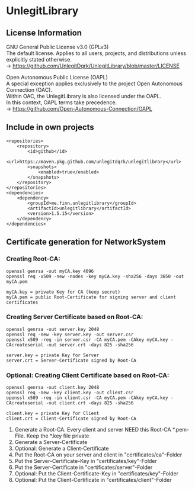 # UnlegitLibrary

## License Information
GNU General Public License v3.0 (GPLv3)<br />
The default license. Applies to all users, projects, and distributions unless explicitly stated otherwise.<br />
→ https://github.com/UnlegitDqrk/UnlegitLibrary/blob/master/LICENSE

Open Autonomous Public License (OAPL)<br />
A special exception applies exclusively to the project Open Autonomous Connection (OAC).<br />
Within OAC, the UnlegitLibrary is also licensed under the OAPL.<br />
In this context, OAPL terms take precedence.<br />
→ https://github.com/Open-Autonomous-Connection/OAPL

## Include in own projects
````
<repositories>
    <repository>
        <id>github</id>
        <url>https://maven.pkg.github.com/unlegitdqrk/unlegitlibrary</url>
        <snapshots>
            <enabled>true</enabled>
        </snapshots>
    </repository>
</repositories>
<dependencies>
    <dependency>
        <groupId>me.finn.unlegitlibrary</groupId>
        <artifactId>unlegitlibrary</artifactId>
        <version>1.5.15</version>
    </dependency>
</dependencies>
````

## Certificate generation for NetworkSystem
### Creating Root-CA:
````
openssl genrsa -out myCA.key 4096
openssl req -x509 -new -nodes -key myCA.key -sha256 -days 3650 -out myCA.pem

myCA.key = private Key for CA (keep secret)
myCA.pem = public Root-Certificate for signing server and client certificates
````
### Creating Server Certificate based on Root-CA:
````
openssl genrsa -out server.key 2048
openssl req -new -key server.key -out server.csr
openssl x509 -req -in server.csr -CA myCA.pem -CAkey myCA.key -CAcreateserial -out server.crt -days 825 -sha256

server.key = private Key for Server
server.crt = Server-Certificate signed by Root-CA
````
### Optional: Creating Client Certificate based on Root-CA:
````
openssl genrsa -out client.key 2048
openssl req -new -key client.key -out client.csr
openssl x509 -req -in client.csr -CA myCA.pem -CAkey myCA.key -CAcreateserial -out client.crt -days 825 -sha256

client.key = private Key for Client
client.crt = Client-Certificate signed by Root-CA
````

1. Generate a Root-CA. Every client and server NEED this Root-CA *.pem-File. Keep the *.key file private<br />
2. Generate a Server-Certificate
3. Optional: Generate a Client-Certificate
4. Put the Root-CA on your server and client in "certificates/ca"-Folder
5. Put the Server-Certificate-Key in "certificates/key"-Folder
6. Put the Server-Certificate in "certificates/server"-Folder
7. Optional: Put the Client-Certificate-Key in "certificates/key"-Folder
8. Optional: Put the Client-Certificate in "certificates/client"-Folder